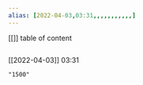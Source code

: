 ```yaml
---
alias: [2022-04-03,03:31,,,,,,,,,,,]
---
```

[[]]
table of content
```toc
```

[[2022-04-03]] 03:31

```query
"1500"
```